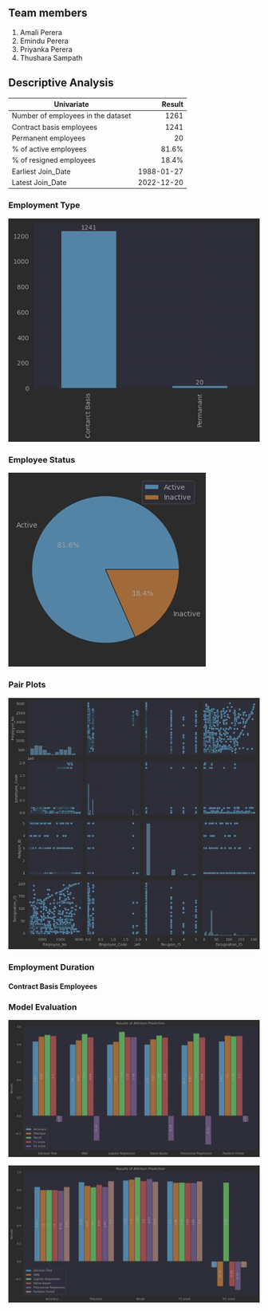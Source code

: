 ## Team members

1. Amali Perera
2. Emindu Perera
3. Priyanka Perera
4. Thushara Sampath


## Descriptive Analysis

| Univariate                         |     Result |
|------------------------------------|-----------:|
| Number of employees in the dataset |       1261 |
| Contract basis employees           |       1241 |
| Permanent employees                |         20 |
| % of active employees              |      81.6% |
| % of resigned employees            |      18.4% |
| Earliest Join_Date                 | 1988-01-27 |
| Latest Join_Date                   | 2022-12-20 |


### Employment Type
![img.png](images/img.png)

### Employee Status
![img_1.png](images/img_1.png)

### Pair Plots
![img_2.png](images/img_2.png)

### Employment Duration

#### Contract Basis Employees


### Model Evaluation

![img.png](images/model-evaluation-model-view.png)

![img.png](images/model-evaluation-metric-view.png)

